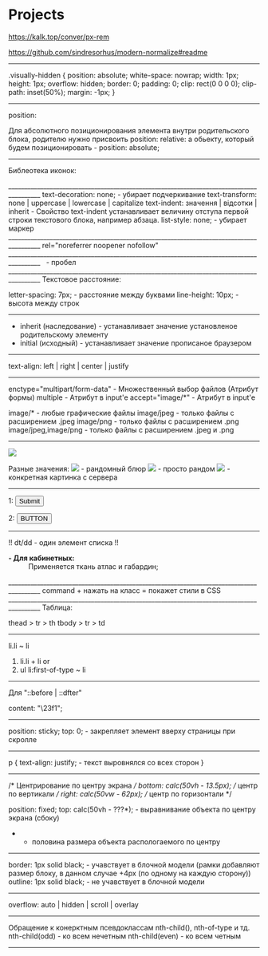 # Projects
https://kalk.top/conver/px-rem

https://github.com/sindresorhus/modern-normalize#readme
________________________________________________________________________________________
<!-- Параметры для скрытия заголовка: -->
.visually-hidden {
  position: absolute;
  white-space: nowrap;
  width: 1px;
  height: 1px;
  overflow: hidden;
  border: 0;
  padding: 0;
  clip: rect(0 0 0 0);
  clip-path: inset(50%);
  margin: -1px;
} 
________________________________________________________________________________________
position:

Для абсолютного позиционирования элемента внутри родительского блока, родителю нужно 
присвоить position: relative: а обьекту, который будем позиционировать - position: absolute;
________________________________________________________________________________________
Библеотека иконок:
<link rel="stylesheet" href="https://cdnjs.cloudflare.com/ajax/libs/font-awesome/4.7.0/css/font-awesome.min.css">
________________________________________________________________________________________
<!-- Для ссылок (И не только) -->
text-decoration: none;  - убирает подчеркивание
text-transform: none | uppercase | lowercase | capitalize
text-indent: значення | відсотки | inherit - Свойство text-indent устанавливает величину отступа первой строки текстового блока, например абзаца.
<!-- Для списков -->
list-style: none;       - убирает маркер
________________________________________________________________________________________
<!-- Атрибуты для ссылки: -->
rel="noreferrer noopener nofollow"
________________________________________________________________________________________
<!-- Неразрывный пробел -->
&nbsp; - пробел
________________________________________________________________________________________
Текстовое расстояние:

letter-spacing: 7px; -  расстояние между буквами
line-height: 10px; - высота между строк
________________________________________________________________________________________
<!-- Универсальные значения свойств наследования -->
- inherit (наследование) - устанавливает значение установленое родительскому элементу
- initial (исходный) - устанавливает значение прописаное браузером
________________________________________________________________________________________
<!-- Выравнивание текста: -->
text-align: left | right | center | justify
________________________________________________________________________________________
<!-- ФОРМЫ --> 
enctype="multipart/form-data" - Множественный выбор файлов (Атрибут формы)
multiple                      - Атрибут в input'e
accept="image/*"              - Атрибут в input'e

<!-- Валидация на указания файлов разрешенных для загрузки -->
image/*               - любые графические файлы
image/jpeg            - только файлы с расширением .jpeg
image/png             - только файлы с расширением .png
image/jpeg,image/png  - только файлы с расширением .jpeg и .png
________________________________________________________________________________________
<!-- Заглушки картинок: -->
<img src="https://via.placeholder.com/1450x200/29a329/FFFFFF?text=Some-text"/>

Разные значения:
<img src="http://unsplash.it/250/250/?blur">    - рандомный блюр
<img src="http://unsplash.it/250/250/?random">  - просто рандом
<img src="http://unsplash.it/250/250/?image=4"> - конкретная картинка с сервера
________________________________________________________________________________________
<!-- ВАРИАНТЫ СДЕЛАТЬ КНОПКУ: -->
1: <input type="submit"> <!-- value="Send!" - подпись кнопки -->

2: <button type="submit">BUTTON</button>
________________________________________________________________________________________
<!-- СПИСКИ С ОПИСАНИЕМ -->
!! dt/dd - один элемент списка !!

<dl>
  <dt><strong>- Для кабинетных:</strong></dt>
  <dd>Применяется ткань атлас и габардин;</dd>
</dl>
________________________________________________________________________________________
command + нажать на класс = покажет стили в CSS
________________________________________________________________________________________
Таблица:

thead > tr > th
tbody > tr > td
________________________________________________________________________________________
<!-- Срвзу следующий элемент  -->
li.li ~ li

<!-- Все элементы после выбраного -->
1) li.li + li or 
2) ul li:first-of-type ~ li 
________________________________________________________________________________________
Для "::before | ::dfter" 

content: "\23f1"; <!-- "\" - символ экранирования -->
________________________________________________________________________________________
position: sticky; 
top: 0;                 - закрепляет элемент вверху страницы при скролле
________________________________________________________________________________________
p {
  text-align: justify; - текст выровнялся со всех сторон
}
________________________________________________________________________________________
/* Центрирование по центру экрана */
bottom: calc(50vh - 13.5px); /* центр по вертикали */
right: calc(50vw - 62px); /* центр по горизонтали */

position: fixed;
top: calc(50vh - ???*); - выравнивание объекта по центру экрана (сбоку)
* - половина размера объекта распологаемого по центру
________________________________________________________________________________________
<!-- РАМКА -->
border: 1px solid black; - учавствует в блочной модели (рамки добавляют размер блоку, в данном случае +4px (по одному на каждую сторону))
outline: 1px solid black; - не учавствует в блочной модели
________________________________________________________________________________________
<!-- Скрытие контета превышающего размеры контейнера -->
overflow: auto | hidden | scroll | overlay
________________________________________________________________________________________
Обращение к конерктным псевдоклассам nth-child(), nth-of-type и тд.
nth-child(odd) - ко всем нечетным
nth-child(even) - ко всем четным
________________________________________________________________________________________